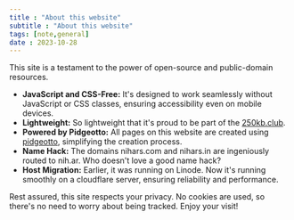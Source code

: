 ```yaml
---
title : "About this website"
subtitle : "About this website"
tags: [note,general]
date : 2023-10-28
---
```


This site is a testament to the power of open-source and public-domain resources.

* **JavaScript and CSS-Free:** It's designed to work seamlessly without JavaScript or CSS classes, ensuring accessibility even on mobile devices.
* **Lightweight:** So lightweight that it's proud to be part of the [250kb.club](https://250kb.club/).
* **Powered by Pidgeotto:** All pages on this website are created using [pidgeotto](https://pypi.org/project/pidgeotto/), simplifying the creation process.
* **Name Hack:** The domains nihars.com and nihars.in are ingeniously routed to nih.ar. Who doesn't love a good name hack?
* **Host Migration:** Earlier, it was running on Linode. Now it's running smoothly on a cloudflare server, ensuring reliability and performance.

Rest assured, this site respects your privacy. No cookies are used, so there's no need to worry about being tracked. Enjoy your visit!